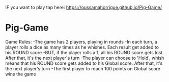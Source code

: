 IF you want to play tap here: https://oussamahorrigue.github.io/Pig-Game/

# Pig-Game

Game Rules:
-The game has 2 players, playing in rounds
-In each turn, a player rolls a dice as many times as he whishes. Each result get added to his ROUND score
-BUT, if the player rolls a 1, all his ROUND score gets lost. After that, it's the next player's turn
-The player can choose to 'Hold', whish means that his ROUND score gets added to his Global score. After that, it's the next player's turn
-The first player to reach 100 points on Global score wins the game


